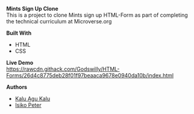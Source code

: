 
**Mints Sign Up Clone** <br/>
This is a project to clone Mints sign up HTML-Form as part of completing the technical curriculum at Microverse.org


**Built With**
- HTML 
- CSS


**Live Demo** <br/>
https://rawcdn.githack.com/Godswilly/HTML-Forms/26d4c8775deb28f01f97beaaca9678e0940da10b/index.html


**Authors**
- [Kalu Agu Kalu](https://github.com/Godswilly)
- [Isiko Peter](https://github.com/petersteph88)



